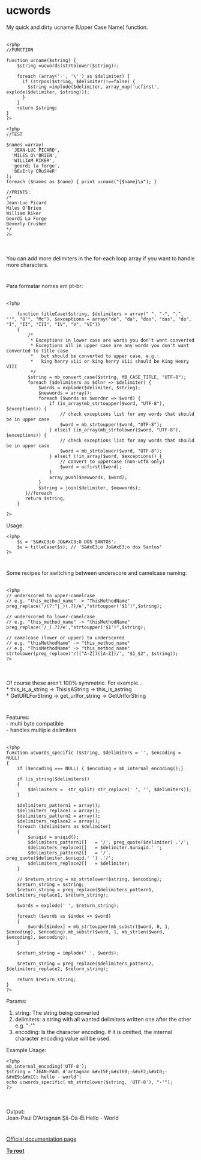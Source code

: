 # ucwords



My quick and dirty ucname (Upper Case Name) function.<br><br>

```
<?php
//FUNCTION

function ucname($string) {
    $string =ucwords(strtolower($string));

    foreach (array('-', '\'') as $delimiter) {
      if (strpos($string, $delimiter)!==false) {
        $string =implode($delimiter, array_map('ucfirst', explode($delimiter, $string)));
      }
    }
    return $string;
}
?>
```



```
<?php
//TEST

$names =array(
  'JEAN-LUC PICARD',
  'MILES O\'BRIEN',
  'WILLIAM RIKER',
  'geordi la forge',
  'bEvErly CRuSHeR'
);
foreach ($names as $name) { print ucname("{$name}\n"); }

//PRINTS:
/*
Jean-Luc Picard
Miles O'Brien
William Riker
Geordi La Forge
Beverly Crusher
*/
?>
```
<br><br>You can add more delimiters in the for-each loop array if you want to handle more characters.  

#

Para formatar nomes em pt-br:<br><br>

```
<?php

    function titleCase($string, $delimiters = array(" ", "-", ".", "'", "O'", "Mc"), $exceptions = array("de", "da", "dos", "das", "do", "I", "II", "III", "IV", "V", "VI"))
    {
        /*
         * Exceptions in lower case are words you don't want converted
         * Exceptions all in upper case are any words you don't want converted to title case
         *   but should be converted to upper case, e.g.:
         *   king henry viii or king henry Viii should be King Henry VIII
         */
        $string = mb_convert_case($string, MB_CASE_TITLE, "UTF-8");
        foreach ($delimiters as $dlnr => $delimiter) {
            $words = explode($delimiter, $string);
            $newwords = array();
            foreach ($words as $wordnr => $word) {
                if (in_array(mb_strtoupper($word, "UTF-8"), $exceptions)) {
                    // check exceptions list for any words that should be in upper case
                    $word = mb_strtoupper($word, "UTF-8");
                } elseif (in_array(mb_strtolower($word, "UTF-8"), $exceptions)) {
                    // check exceptions list for any words that should be in upper case
                    $word = mb_strtolower($word, "UTF-8");
                } elseif (!in_array($word, $exceptions)) {
                    // convert to uppercase (non-utf8 only)
                    $word = ucfirst($word);
                }
                array_push($newwords, $word);
            }
            $string = join($delimiter, $newwords);
       }//foreach
       return $string;
    }

?>
```


Usage:



```
<?php
    $s = 'S&#xC3;O JO&#xC3;O DOS SANTOS';
    $v = titleCase($s); // 'S&#xE3;o Jo&#xE3;o dos Santos' 
?>
```
  

#

Some recipes for switching between underscore and camelcase naming:<br><br>

```
<?php
// underscored to upper-camelcase
// e.g. "this_method_name" -> "ThisMethodName"
preg_replace('/(?:^|_)(.?)/e',"strtoupper('$1')",$string);

// underscored to lower-camelcase
// e.g. "this_method_name" -> "thisMethodName"
preg_replace('/_(.?)/e',"strtoupper('$1')",$string);

// camelcase (lower or upper) to underscored
// e.g. "thisMethodName" -> "this_method_name"
// e.g. "ThisMethodName" -> "this_method_name"
strtolower(preg_replace('/([^A-Z])([A-Z])/', "$1_$2", $string));
?>
```
<br><br>Of course these aren&apos;t 100% symmetric.  For example...<br>  * this_is_a_string -&gt; ThisIsAString -&gt; this_is_astring<br>  * GetURLForString -&gt; get_urlfor_string -&gt; GetUrlforString  

#

Features:<br>- multi byte compatible<br>- handles multiple delimiters<br><br>

```
<?php
function ucwords_specific ($string, $delimiters = '', $encoding = NULL)
{
    if ($encoding === NULL) { $encoding = mb_internal_encoding();}

    if (is_string($delimiters))
    {
        $delimiters =  str_split( str_replace(' ', '', $delimiters));
    }

    $delimiters_pattern1 = array();
    $delimiters_replace1 = array();
    $delimiters_pattern2 = array();
    $delimiters_replace2 = array();
    foreach ($delimiters as $delimiter)
    {
        $uniqid = uniqid();
        $delimiters_pattern1[]   = '/'. preg_quote($delimiter) .'/';
        $delimiters_replace1[]   = $delimiter.$uniqid.' ';
        $delimiters_pattern2[]   = '/'. preg_quote($delimiter.$uniqid.' ') .'/';
        $delimiters_replace2[]   = $delimiter;
    }

    // $return_string = mb_strtolower($string, $encoding);
    $return_string = $string;
    $return_string = preg_replace($delimiters_pattern1, $delimiters_replace1, $return_string);

    $words = explode(' ', $return_string);

    foreach ($words as $index => $word)
    {
        $words[$index] = mb_strtoupper(mb_substr($word, 0, 1, $encoding), $encoding).mb_substr($word, 1, mb_strlen($word, $encoding), $encoding);
    }

    $return_string = implode(' ', $words);

    $return_string = preg_replace($delimiters_pattern2, $delimiters_replace2, $return_string);

    return $return_string;
}
?>
```


Params:
1. string: The string being converted
2. delimiters: a string with all wanted delimiters written one after the other e.g. "-'"
3. encoding: Is the character encoding. If it is omitted, the internal character encoding value will be used.

Example Usage:


```
<?php
mb_internal_encoding('UTF-8');
$string = "JEAN-PAUL d'artagnan &#x15F;&#x160;-&#xF2;&#xC0;-&#xE9;&#xCC; hello - world";
echo ucwords_specific( mb_strtolower($string, 'UTF-8'), "-'");
?>
```
<br><br>Output:<br>Jean-Paul D&apos;Artagnan &#x15E;&#x161;-&#xD2;&#xE0;-&#xC9;&#xEC; Hello - World  

#

[Official documentation page](https://www.php.net/manual/en/function.ucwords.php)

**[To root](/README.md)**